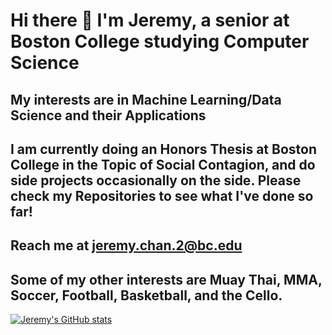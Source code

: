 # Hi there 👋 I'm Jeremy, a senior at Boston College studying Computer Science

## My interests are in Machine Learning/Data Science and their Applications

## I am currently doing an Honors Thesis at Boston College in the Topic of Social Contagion, and do side projects occasionally on the side. Please check my Repositories to see what I've done so far!

## Reach me at jeremy.chan.2@bc.edu

## Some of my other interests are Muay Thai, MMA, Soccer, Football, Basketball, and the Cello.



<!--
**Jeremyhudsonchan/Jeremyhudsonchan** is a ✨ _special_ ✨ repository because its `README.md` (this file) appears on your GitHub profile.

Here are some ideas to get you started:

- 🔭 I’m currently working on ...
- 🌱 I’m currently learning ...
- 👯 I’m looking to collaborate on ...
- 🤔 I’m looking for help with ...
- 💬 Ask me about ...
- 📫 How to reach me: ...
- 😄 Pronouns: ...
- ⚡ Fun fact: ...
-->

[![Jeremy's GitHub stats](https://github-readme-stats.vercel.app/api?username=Jeremyhudsonchan)](https://github.com/Jeremhudsonchan/github-readme-stats)
